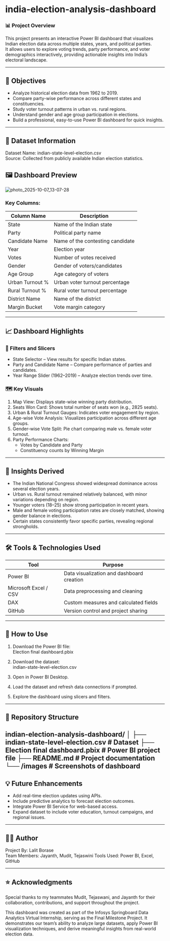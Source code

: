# india-election-analysis-dashboard
### 📊 Project Overview
This project presents an interactive Power BI dashboard that visualizes Indian election data across multiple states, years, and political parties.  
It allows users to explore voting trends, party performance, and voter demographics interactively, providing actionable insights into India’s electoral landscape.

---

## 🎯 Objectives
- Analyze historical election data from 1962 to 2019.
- Compare party-wise performance across different states and constituencies.
- Study voter turnout patterns in urban vs. rural regions.
- Understand gender and age group participation in elections.
- Build a professional, easy-to-use Power BI dashboard for quick insights.

---

## 🧩 Dataset Information

Dataset Name: indian-state-level-election.csv  
Source: Collected from publicly available Indian election statistics.

## 🖼️ Dashboard Preview
![photo_2025-10-07_13-07-28](https://github.com/user-attachments/assets/d5bde11e-5e99-4ffc-89ec-b39587f895be)


### Key Columns:
| Column Name | Description |
|--------------|-------------|
| State | Name of the Indian state |
| Party | Political party name |
| Candidate Name | Name of the contesting candidate |
| Year | Election year |
| Votes | Number of votes received |
| Gender | Gender of voters/candidates |
| Age Group | Age category of voters |
| Urban Turnout % | Urban voter turnout percentage |
| Rural Turnout % | Rural voter turnout percentage |
| District Name | Name of the district |
| Margin Bucket | Vote margin category |

---

## 📈 Dashboard Highlights

### 🧭 Filters and Slicers
- State Selector – View results for specific Indian states.
- Party and Candidate Name – Compare performance of parties and candidates.
- Year Range Slider (1962–2019) – Analyze election trends over time.

### 🗺️ Key Visuals
1. Map View: Displays state-wise winning party distribution.  
2. Seats Won Card: Shows total number of seats won (e.g., 2825 seats).  
3. Urban & Rural Turnout Gauges: Indicates voter engagement by region.  
4. Age-wise Vote Analysis: Visualizes participation across different age groups.  
5. Gender-wise Vote Split: Pie chart comparing male vs. female voter turnout.  
6. Party Performance Charts:  
   - Votes by Candidate and Party  
   - Constituency counts by Winning Margin

---

## 🧠 Insights Derived
- The Indian National Congress showed widespread dominance across several election years.  
- Urban vs. Rural turnout remained relatively balanced, with minor variations depending on region.  
- Younger voters (18–25) show strong participation in recent years.  
- Male and female voting participation rates are closely matched, showing gender balance in elections.  
- Certain states consistently favor specific parties, revealing regional strongholds.

---

## 🛠️ Tools & Technologies Used
| Tool | Purpose |
|------|----------|
| Power BI | Data visualization and dashboard creation |
| Microsoft Excel / CSV | Data preprocessing and cleaning |
| DAX | Custom measures and calculated fields |
| GitHub | Version control and project sharing |

---

## 🚀 How to Use
1. Download the Power BI file:  
   Election final dashboard.pbix

2. Download the dataset:  
   indian-state-level-election.csv

3. Open in Power BI Desktop.  
4. Load the dataset and refresh data connections if prompted.  
5. Explore the dashboard using slicers and filters.

---

## 📂 Repository Structure

indian-election-analysis-dashboard/
│
├── indian-state-level-election.csv      # Dataset
├── Election final dashboard.pbix        # Power BI project file
├── README.md                            # Project documentation
└── /images                              # Screenshots of dashboard
---

## 💡 Future Enhancements
- Add real-time election updates using APIs.  
- Include predictive analytics to forecast election outcomes.  
- Integrate Power BI Service for web-based access.  
- Expand dataset to include voter education, turnout campaigns, and regional issues.

---

## 🧑‍💻 Author
Project By: Lalit Borase  
Team Members: Jayanth, Mudit, Tejaswini
Tools Used: Power BI, Excel, GitHub  

---

## ⭐️ Acknowledgments
Special thanks to my teammates Mudit, Tejaswani, and Jayanth for their collaboration, contributions, and support throughout the project.

This dashboard was created as part of the Infosys Springboard Data Analytics Virtual Internship, serving as the Final Milestone Project. It demonstrates our team’s ability to analyze large datasets, apply Power BI visualization techniques, and derive meaningful insights from real-world election data.
